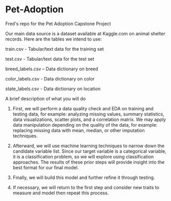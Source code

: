 # Pet-Adoption
Fred's repo for the Pet Adoption Capstone Project


Our main data source is a dataset available at Kaggle.com on animal shelter records. Here are the tables we intend to use:
   
   train.csv - Tabular/text data for the training set
   
   test.csv - Tabular/text data for the test set
   
   breed_labels.csv – Data dictionary on breed
   
   color_labels.csv - Data dictionary on color
   
   state_labels.csv - Data dictionary on location
    
    
A brief description of what you will do
  1. First, we will perform a data quality check and EDA on training and testing data, for
  example: analyzing missing values, summary statistics, data visualizations, scatter plots,
  and a correlation matrix. We may apply data manipulation depending on the quality of
  the data, for example: replacing missing data with mean, median, or other imputation
  techniques.

  2. Afterward, we will use machine learning techniques to narrow down the candidate
  variable list. Since our target variable is a categorical variable, it is a classification
  problem, so we will explore using classification approaches. The results of these prior
  steps will provide insight into the best format for our final model.
  
  3. Finally, we will build this model and further refine it through testing.

  4. If necessary, we will return to the first step and consider new traits to measure and model
  then repeat this process.
